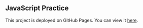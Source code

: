 ## JavaScript Practice

This project is deployed on GitHub Pages. You can view it [here](https://jpundonor.github.io/javaScript-practice/).
